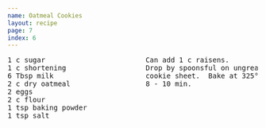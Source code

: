 ```yaml
---
name: Oatmeal Cookies
layout: recipe
page: 7
index: 6
---
```


<pre>
1 c sugar                        Can add 1 c raisens.
1 c shortening                   Drop by spoonsful on ungreased
6 Tbsp milk                      cookie sheet.  Bake at 325° for
2 c dry oatmeal                  8 - 10 min.
2 eggs
2 c flour
1 tsp baking powder
1 tsp salt
</pre>
